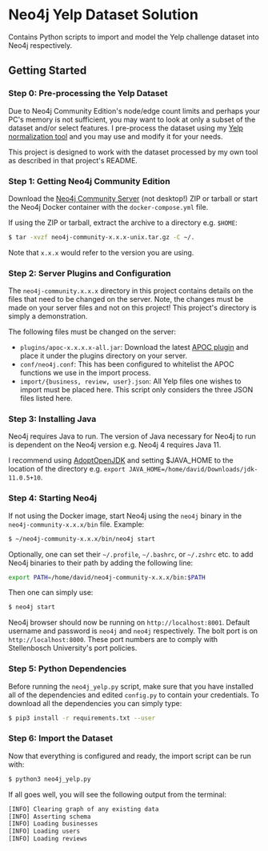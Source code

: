 # Neo4j Yelp Dataset Solution

Contains Python scripts to import and model the Yelp challenge dataset into Neo4j respectively.

## Getting Started

### Step 0: Pre-processing the Yelp Dataset

Due to Neo4j Community Edition's node/edge count limits and perhaps your PC's memory is not sufficient, you may want to look at only a subset of the 
dataset and/or select features. I pre-process the dataset using my 
[Yelp normalization tool](https://github.com/DavidBakerEffendi/yelp-normalization) and you may use and modify it for your needs.

This project is designed to work with the dataset processed by my own tool as described in that project's README.

### Step 1: Getting Neo4j Community Edition

Download the [Neo4j Community Server](https://neo4j.com/download-center/?ref=web-product-database/#community) (not desktop!)
ZIP or tarball or start the Neo4j Docker container with the `docker-compose.yml` file.

If using the ZIP or tarball, extract the archive to a directory e.g. `$HOME`:
```bash
$ tar -xvzf neo4j-community-x.x.x-unix.tar.gz -C ~/.
```
Note that `x.x.x` would refer to the version you are using.

### Step 2: Server Plugins and Configuration
The `neo4j-community.x.x.x` directory in this project contains details
on the files that need to be changed on the server. Note, the changes must be made on your server files and not on this 
project! This project's directory is simply a demonstration. 

The following files must be changed on the server:

* `plugins/apoc-x.x.x.x-all.jar`: Download the latest [APOC plugin](https://github.com/neo4j-contrib/neo4j-apoc-procedures/releases) and place it under the plugins directory on your server.
* `conf/neo4j.conf`: This has been configured to whitelist the APOC functions we use in the import process.
* `import/{business, review, user}.json`: All Yelp files one wishes to import must be placed here. This script only 
considers the three JSON files listed here.

### Step 3: Installing Java

Neo4j requires Java to run. The version of Java necessary for Neo4j to run is dependent on the Neo4j version e.g. Neo4j 4 requires Java 11. 

I recommend using [AdoptOpenJDK](https://adoptopenjdk.net/installation.html?variant=openjdk11&jvmVariant=hotspot) and setting $JAVA_HOME to the location of the directory e.g. `export JAVA_HOME=/home/david/Downloads/jdk-11.0.5+10`.

### Step 4: Starting Neo4j

If not using the Docker image, start Neo4j using the `neo4j` binary in the `neo4j-community-x.x.x/bin` file. Example:
```bash
$ ~/neo4j-community-x.x.x/bin/neo4j start
```
Optionally, one can set their `~/.profile`, `~/.bashrc`, or `~/.zshrc` etc. to add Neo4j binaries to their path by adding the following line: 
```bash
export PATH=/home/david/neo4j-community-x.x.x/bin:$PATH
```
Then one can simply use:
```bash
$ neo4j start
```

Neo4j browser should now be running on `http://localhost:8001`. Default username and password is `neo4j` and `neo4j` respectively. The bolt port is on `http://localhost:8000`. These port numbers are to comply with Stellenbosch University's port policies.

### Step 5: Python Dependencies

Before running the `neo4j_yelp.py` script, make sure that you have installed all of the dependencies and edited `config.py` to contain your credentials. To download all the dependencies you can simply type:
```bash
$ pip3 install -r requirements.txt --user
```

### Step 6: Import the Dataset

Now that everything is configured and ready, the import script can be run with:
```bash
$ python3 neo4j_yelp.py
```
If all goes well, you will see the following output from the terminal:
```bash
[INFO] Clearing graph of any existing data
[INFO] Asserting schema
[INFO] Loading businesses
[INFO] Loading users
[INFO] Loading reviews
```
